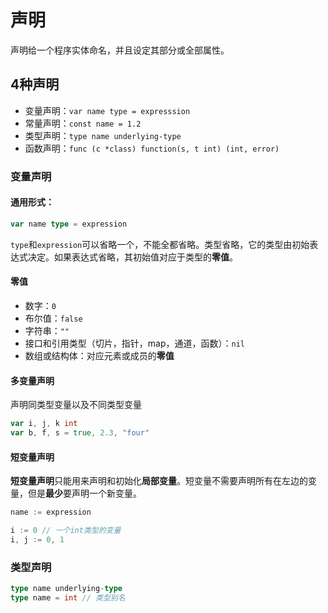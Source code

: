 # 声明

声明给一个程序实体命名，并且设定其部分或全部属性。

## 4种声明

* 变量声明：`var name type = expresssion`
* 常量声明：`const name = 1.2`
* 类型声明：`type name underlying-type`
* 函数声明：`func (c *class) function(s, t int) (int, error)`

### 变量声明

#### 通用形式：

```go
var name type = expression
```

`type`和`expression`可以省略一个，不能全都省略。类型省略，它的类型由初始表达式决定。如果表达式省略，其初始值对应于类型的**零值**。

#### 零值

* 数字：`0`
* 布尔值：`false`
* 字符串：`""`
* 接口和引用类型（切片，指针，map，通道，函数）：`nil`
* 数组或结构体：对应元素或成员的**零值**

#### 多变量声明

声明同类型变量以及不同类型变量

```go
var i, j, k int
var b, f, s = true, 2.3, "four"
```

#### 短变量声明

**短变量声明**只能用来声明和初始化**局部变量**。短变量不需要声明所有在左边的变量，但是**最少**要声明一个新变量。

```go
name := expression
```

```go
i := 0 // 一个int类型的变量
i, j := 0, 1
```

### 类型声明 

```go
type name underlying-type
type name = int // 类型别名
```

